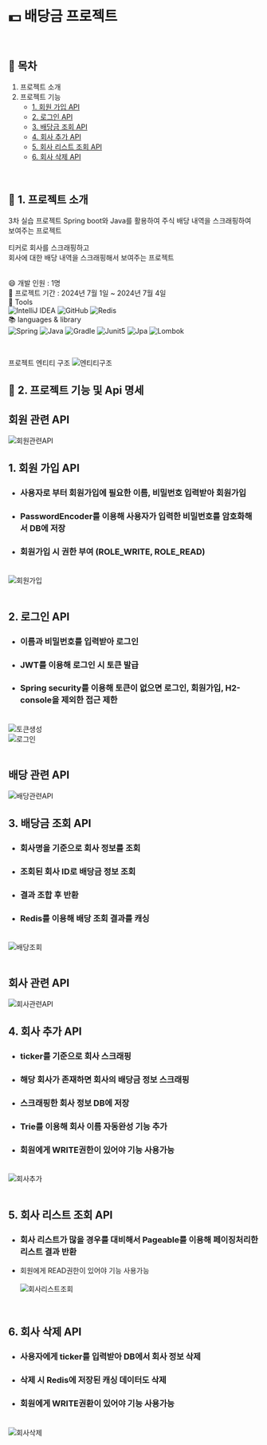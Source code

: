 # :dollar: 배당금 프로젝트
<br />

## :page_facing_up: 목차
1. 프로젝트 소개
2. 프로젝트 기능
   * [1. 회원 가입 API](#1-회원-가입-API)
   * [2. 로그인 API](#2-로그인-API)
   * [3. 배당금 조회 API](#3-배당금-조회-API)
   * [4. 회사 추가 API](#4-회사-추가-API)
   * [5. 회사 리스트 조회 API](#5-회사-리스트-조회-API)
   * [6. 회사 삭제 API](#5-회사-삭제-API)
<br />

## :eyes: 1. 프로젝트 소개
3차 실습 프로젝트 Spring boot와 Java를 활용하여 주식 배당 내역을 스크래핑하여 보여주는 프로젝트 <br />

티커로 회사를 스크래핑하고 <br />
회사에 대한 배당 내역을 스크래핑해서 보여주는 프로젝트 <br />
<br />

:smile: 개발 인원 : 1명 <br />
:calendar: 프로젝트 기간 : 2024년 7월 1일 ~ 2024년 7월 4일 <br />
:hammer: Tools <br /> 
![IntelliJ IDEA](https://img.shields.io/badge/IntelliJIDEA-000000.svg?style=for-the-badge&logo=intellij-idea&logoColor=white) 
![GitHub](https://img.shields.io/badge/github-%23121011.svg?style=for-the-badge&logo=github&logoColor=white) 
![Redis](https://img.shields.io/badge/redis-%23DD0031.svg?style=for-the-badge&logo=redis&logoColor=white) <br />
:books: languages & library <br />
![Spring](https://img.shields.io/badge/springboot3.2.7-%236DB33F.svg?style=for-the-badge&logo=springboot&logoColor=white) 
![Java](https://img.shields.io/badge/java17-%23ED8B00.svg?style=for-the-badge&logo=openjdk&logoColor=white)
![Gradle](https://img.shields.io/badge/Gradle-02303A.svg?style=for-the-badge&logo=Gradle&logoColor=white)
![Junit5](https://img.shields.io/badge/Junit5-%23C21325?style=for-the-badge&logo=junit5&logoColor=white)
![Jpa](https://img.shields.io/badge/Jpa-%236DB33F.svg?style=for-the-badge)
![Lombok](https://img.shields.io/badge/Lombok-%23ffffff.svg?style=for-the-badge) <br />

<br />

프로젝트 엔티티 구조
![엔티티구조](https://github.com/HeeYeong91/project3_dividend/assets/139057065/a827e517-b315-434d-8cc6-821c2cb8e7bc) <br />

## :pushpin: 2. 프로젝트 기능 및 Api 명세

## 회원 관련 API
![회원관련API](https://github.com/HeeYeong91/project3_dividend/assets/139057065/c89ec1ae-3f4d-4e16-9cc8-179adfb2c655) <br />

## 1. 회원 가입 API
* ### 사용자로 부터 회원가입에 필요한 이름, 비밀번호 입력받아 회원가입
* ### PasswordEncoder를 이용해 사용자가 입력한 비밀번호를 암호화해서 DB에 저장
* ### 회원가입 시 권한 부여 (ROLE_WRITE, ROLE_READ) <br /><br />
![회원가입](https://github.com/HeeYeong91/project3_dividend/assets/139057065/c5d46ee4-75a4-4726-a515-b46d8b3a8f16) <br />
<br />

## 2. 로그인 API
* ### 이름과 비밀번호를 입력받아 로그인
* ### JWT를 이용해 로그인 시 토큰 발급
* ### Spring security를 이용해 토큰이 없으면 로그인, 회원가입, H2-console을 제외한 접근 제한 <br /><br />
![토큰생성](https://github.com/HeeYeong91/project3_dividend/assets/139057065/348cae8f-4dfe-4bbf-ac03-ee909699d475) <br />
![로그인](https://github.com/HeeYeong91/project3_dividend/assets/139057065/0c7507fb-cfdf-42d3-9597-d1f5aa07c851) <br />
<br />

## 배당 관련 API
![배당관련API](https://github.com/HeeYeong91/project3_dividend/assets/139057065/8aa0e9cb-bbc7-41dc-a122-e47850a499da)

## 3. 배당금 조회 API
* ### 회사명을 기준으로 회사 정보를 조회
* ### 조회된 회사 ID로 배당금 정보 조회
* ### 결과 조합 후 반환
* ### Redis를 이용해 배당 조회 결과를 캐싱 <br /><br />
![배당조회](https://github.com/HeeYeong91/project3_dividend/assets/139057065/77b110e3-8c86-435d-9d50-f0a2d8e3fa99) <br />
<br />

## 회사 관련 API
![회사관련API](https://github.com/HeeYeong91/project3_dividend/assets/139057065/39c479fd-e006-490e-8fa2-50bbfa194776) <br />

## 4. 회사 추가 API
* ### ticker를 기준으로 회사 스크래핑
* ### 해당 회사가 존재하면 회사의 배당금 정보 스크래핑
* ### 스크래핑한 회사 정보 DB에 저장
* ### Trie를 이용해 회사 이름 자동완성 기능 추가
* ### 회원에게 WRITE권한이 있어야 기능 사용가능 <br /><br />
![회사추가](https://github.com/HeeYeong91/project3_dividend/assets/139057065/79f5bfcd-c1b6-4d2d-8c2f-5c126f1f7d8e) <br />
<br />

## 5. 회사 리스트 조회 API
* ### 회사 리스트가 많을 경우를 대비해서 Pageable를 이용해 페이징처리한 리스트 결과 반환
* 회원에게 READ권한이 있어야 기능 사용가능 <br /><br />
![회사리스트조회](https://github.com/HeeYeong91/project3_dividend/assets/139057065/b08cc794-5ecf-47d3-b36e-2f99442fc51d) <br />
<br />

## 6. 회사 삭제 API
* ### 사용자에게 ticker를 입력받아 DB에서 회사 정보 삭제
* ### 삭제 시 Redis에 저장된 캐싱 데이터도 삭제
* ### 회원에게 WRITE권환이 있어야 기능 사용가능 <br /><br />
![회사삭제](https://github.com/HeeYeong91/project3_dividend/assets/139057065/05fe0aa8-abb7-4e39-a529-7d6edd0e3230) <br />
<br />

